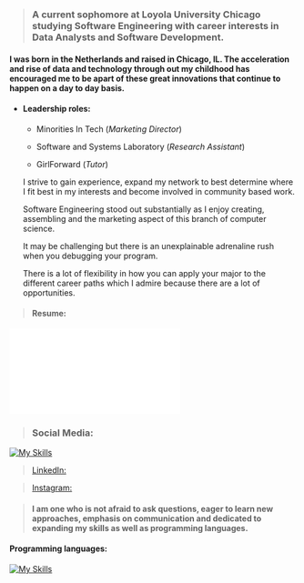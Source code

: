 
> ### A current sophomore at Loyola University Chicago studying Software Engineering with career interests in Data Analysts and Software Development. 


#### I was born in the Netherlands and raised in Chicago, IL. The acceleration and rise of data and technology through out my childhood has encouraged me to be apart of these great innovations that continue to happen on a day to day basis. 

* #### Leadership roles: 
  * Minorities In Tech (_Marketing Director_)
  
  * Software and Systems Laboratory (_Research Assistant_)
 
  * GirlForward (_Tutor_)

  I strive to gain experience, expand my network to best determine where I fit best in my interests and become involved in community based work. 

  Software Engineering stood out substantially as I enjoy creating, assembling and the marketing aspect of this branch of computer science.  

  It may be challenging but there is an unexplainable adrenaline rush when you debugging your program.
  
  There is a lot of flexibility in how you can apply your major to the different career paths which I admire because there are a lot of opportunities. 
  

>#### Resume:
![Areej's current resume](file:///Users/areejimran/Downloads/Areej%20Imran-%20Resume.docx.pdf)


> ### **Social Media:**
[![My Skills](https://skillicons.dev/icons?i=instagram,linkedin,discord,twitter)](https://skillicons.dev) 

>[LinkedIn:](https://www.linkedin.com/in/areej-imran-791b4a22a/)

>[Instagram:](https://www.instagram.com/its_areej/)

> #### I am one who is not afraid to ask questions, eager to learn new approaches, emphasis on communication and dedicated to expanding my skills as well as programming languages.

#### Programming languages: 
[![My Skills](https://skillicons.dev/icons?i=java,ae,cs,py,github,linux)](https://skillicons.dev)


